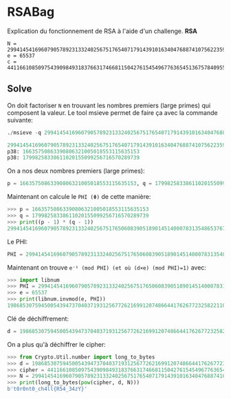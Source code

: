 # RSABag
Explication du fonctionnement de RSA à l'aide d'un challenge.
**RSA**
```
N = 299414541696079057892313324025675176540717914391016340476887410756223595067
e = 65537
c = 4411661085097543909849318376631746681150427615454967763654513675784095561
```
## Solve
On doit factoriser ``N`` en trouvant les nombres premiers (large primes) qui composent la valeur.
Le tool msieve permet de faire ça avec la commande suivante: 
```py
./msieve -q 299414541696079057892313324025675176540717914391016340476887410756223595067

299414541696079057892313324025675176540717914391016340476887410756223595067
p38: 16635750863390806321005018553115635153
p38: 17998258338611020155099256716570289739
```
On a nos deux nombres premiers (large primes):
```py
p = 16635750863390806321005018553115635153, q = 17998258338611020155099256716570289739
```
Maintenant on calcule le ```PHI (Φ)``` de cette manière:
```py
>>> p = 16635750863390806321005018553115635153
>>> q = 17998258338611020155099256716570289739
>>> print((p - 1) * (q - 1))
299414541696079057892313324025675176506083905189014514000783135486537670176
```
Le PHI:
```py
PHI = 299414541696079057892313324025675176506083905189014514000783135486537670176
```
Maintenant on trouve ```e⁻¹ (mod PHI) (et où (d×e) (mod PHI)=1)``` avec:
```py
>>> import libnum
>>> PHI = 299414541696079057892313324025675176506083905189014514000783135486537670176
>>> e = 65537
>>> print(libnum.invmod(e, PHI))
198685307594500543947370403719312567726216991207486644176267723258221107745
```
Clé de déchiffrement:
```py
d = 198685307594500543947370403719312567726216991207486644176267723258221107745
```
On a plus qu'à déchiffrer le cipher:
```py
>>> from Crypto.Util.number import long_to_bytes
>>> d = 198685307594500543947370403719312567726216991207486644176267723258221107745
>>> cipher = 4411661085097543909849318376631746681150427615454967763654513675784095561
>>> N = 299414541696079057892313324025675176540717914391016340476887410756223595067
>>> print(long_to_bytes(pow(cipher, d, N)))
b't0r0nt0_ch4ll{R54_34zY}'
```

